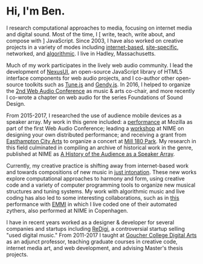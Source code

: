# Hi, I'm Ben.

I research computational approaches to media, focusing on internet media and digital sound. Most of the time, I [ write, teach, write about, and compose with ] JavaScript.  Since 2003, I have also worked on creative projects in a variety of modes including [internet-based](https://en.wikipedia.org/wiki/Internet_art), [site-specific](https://en.wikipedia.org/wiki/Site-specific_art), networked, and [algorithmic](https://en.wikipedia.org/wiki/Algorithmic_composition). I live in Hadley, Massachusetts.

Much of my work participates in the lively web audio community. I lead the development of [NexusUI](https://nexus-js.github.io/ui/), an open-source JavaScript library of HTML5 interface components for web audio projects, and I co-author other open-source toolkits such as [Tune.js](https://github.com/abbernie/tune) and [Gendy.js](https://github.com/abbernie/gendy). In 2016, I helped to organize the [2nd Web Audio Conference](http://webaudio.gatech.edu/) as music & arts co-chair, and more recently I co-wrote a chapter on web audio for the series Foundations of Sound Design.

From 2015-2017, I researched the use of audience mobile devices as a speaker array. My work in this genre included: a [performance](https://vimeo.com/125277975) at Mozilla as part of the first Web Audio Conference; leading a [workshop](https://github.com/taylorbf/distributed-music-workshop) at NIME on designing your own distributed performance; and receiving a grant from [Easthampton City Arts](http://www.easthamptoncityarts.com/) to organize a concert at [Mill 180 Park](https://www.mill180park.com/). My research in this field culminated in compiling an archive of historical work in the genre, published at NIME as [A History of the Audience as a Speaker Array](articles/a-history-of-the-audience-as-a-speaker-array.pdf).

Currently, my creative practice is shifting away from internet-based work and towards compositions of new music in [just intonation](https://en.wikipedia.org/wiki/Just_intonation). These new works explore computational approaches to harmony and form, using creative code and a variety of computer programming tools to organize new musical structures and tuning systems. My work with algorithmic music and live coding has also led to some interesting collaborations, such as in [this](https://vimeo.com/229745504) performance with [EMMI](http://expressivemachines.com/dev/wordpress/) in which I live coded one of their automated zythers, also performed at NIME in Copenhagen.

I have in recent years worked as a designer & developer for several companies and startups including [ReDigi](https://www.google.com/search?q=redigi), a controversial startup selling "used digital music." From 2011-2017 I taught at [Goucher College Digital Arts](http://www.goucher.edu/learn/graduate-programs/mfa-in-art-and-technology/) as an adjunct professor, teaching graduate courses in creative code, internet media art, and web development, and advising Master's thesis projects.
